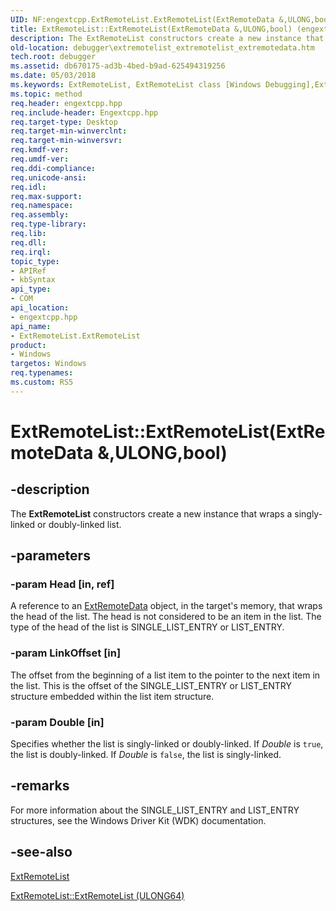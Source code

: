 ```yaml
---
UID: NF:engextcpp.ExtRemoteList.ExtRemoteList(ExtRemoteData &,ULONG,bool)
title: ExtRemoteList::ExtRemoteList(ExtRemoteData &,ULONG,bool) (engextcpp.h)
description: The ExtRemoteList constructors create a new instance that wraps a singly-linked or doubly-linked list.
old-location: debugger\extremotelist_extremotelist_extremotedata.htm
tech.root: debugger
ms.assetid: db670175-ad3b-4bed-b9ad-625494319256
ms.date: 05/03/2018
ms.keywords: ExtRemoteList, ExtRemoteList class [Windows Debugging],ExtRemoteList constructor, ExtRemoteList constructor [Windows Debugging], ExtRemoteList constructor [Windows Debugging],ExtRemoteList class, ExtRemoteList.ExtRemoteList, ExtRemoteList.ExtRemoteList(ExtRemoteData &,ULONG,bool), ExtRemoteList.ExtRemoteList(ExtRemoteData&,ULONG,bool), ExtRemoteList::ExtRemoteList, ExtRemoteList::ExtRemoteList(ExtRemoteData &,ULONG,bool), debugger.extremotelist_extremotelist_extremotedata
ms.topic: method
req.header: engextcpp.hpp
req.include-header: Engextcpp.hpp
req.target-type: Desktop
req.target-min-winverclnt: 
req.target-min-winversvr: 
req.kmdf-ver: 
req.umdf-ver: 
req.ddi-compliance: 
req.unicode-ansi: 
req.idl: 
req.max-support: 
req.namespace: 
req.assembly: 
req.type-library: 
req.lib: 
req.dll: 
req.irql: 
topic_type:
- APIRef
- kbSyntax
api_type:
- COM
api_location:
- engextcpp.hpp
api_name:
- ExtRemoteList.ExtRemoteList
product:
- Windows
targetos: Windows
req.typenames: 
ms.custom: RS5
---
```


# ExtRemoteList::ExtRemoteList(ExtRemoteData &,ULONG,bool)


## -description


The <b>ExtRemoteList</b> constructors create a new instance that wraps a singly-linked or doubly-linked list.


## -parameters




### -param Head [in, ref]

A reference to an <a href="https://docs.microsoft.com/windows-hardware/drivers/ddi/content/engextcpp/nf-engextcpp-extremotedata-extremotedata(pcstr_ulong64_ulong)">ExtRemoteData</a> object, in the target's memory, that wraps the head of the list.  The head is not considered to be an item in the list.  The type of the head of the list is SINGLE_LIST_ENTRY or LIST_ENTRY.


### -param LinkOffset [in]

The offset from the beginning of a list item to the pointer to the next item in the list.  This is the offset of the SINGLE_LIST_ENTRY or LIST_ENTRY structure embedded within the list item structure.


### -param Double [in]

Specifies whether the list is singly-linked or doubly-linked.  If <i>Double</i> is <code>true</code>, the list is doubly-linked.  If <i>Double</i> is <code>false</code>, the list is singly-linked.


## -remarks



For more information about the SINGLE_LIST_ENTRY and LIST_ENTRY structures, see the Windows Driver Kit (WDK) documentation.




## -see-also




<a href="https://docs.microsoft.com/windows-hardware/drivers/ddi/content/engextcpp/nl-engextcpp-extremotelist">ExtRemoteList</a>



<a href="https://docs.microsoft.com/windows-hardware/drivers/ddi/content/engextcpp/nf-engextcpp-extremotelist-extremotelist(ulong64_ulong_bool)">ExtRemoteList::ExtRemoteList (ULONG64)</a>
 

 

